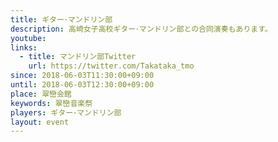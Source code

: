 ```yaml
---
title: ギター･マンドリン部
description: 高崎女子高校ギター･マンドリン部との合同演奏もあります。
youtube: 
links:
  - title: マンドリン部Twitter
    url: https://twitter.com/Takataka_tmo
since: 2018-06-03T11:30:00+09:00
until: 2018-06-03T12:30:00+09:00
place: 翠巒会館
keywords: 翠巒音楽祭
players: ギター･マンドリン部
layout: event
---
```

